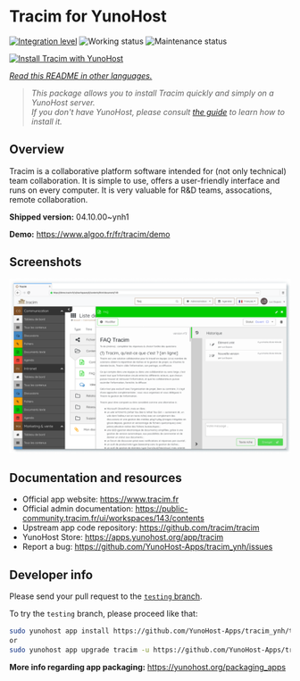 <!--
N.B.: This README was automatically generated by <https://github.com/YunoHost/apps/tree/master/tools/readme_generator>
It shall NOT be edited by hand.
-->

# Tracim for YunoHost

[![Integration level](https://dash.yunohost.org/integration/tracim.svg)](https://ci-apps.yunohost.org/ci/apps/tracim/) ![Working status](https://ci-apps.yunohost.org/ci/badges/tracim.status.svg) ![Maintenance status](https://ci-apps.yunohost.org/ci/badges/tracim.maintain.svg)

[![Install Tracim with YunoHost](https://install-app.yunohost.org/install-with-yunohost.svg)](https://install-app.yunohost.org/?app=tracim)

*[Read this README in other languages.](./ALL_README.md)*

> *This package allows you to install Tracim quickly and simply on a YunoHost server.*  
> *If you don't have YunoHost, please consult [the guide](https://yunohost.org/install) to learn how to install it.*

## Overview

Tracim is a collaborative platform software intended for (not only technical) team collaboration. It is simple to use, offers a user-friendly interface and runs on every computer. It is very valuable for R&D teams, assocations, remote collaboration.


**Shipped version:** 04.10.00~ynh1

**Demo:** <https://www.algoo.fr/fr/tracim/demo>

## Screenshots

![Screenshot of Tracim](./doc/screenshots/feature_app_document.png)

## Documentation and resources

- Official app website: <https://www.tracim.fr>
- Official admin documentation: <https://public-community.tracim.fr/ui/workspaces/143/contents>
- Upstream app code repository: <https://github.com/tracim/tracim>
- YunoHost Store: <https://apps.yunohost.org/app/tracim>
- Report a bug: <https://github.com/YunoHost-Apps/tracim_ynh/issues>

## Developer info

Please send your pull request to the [`testing` branch](https://github.com/YunoHost-Apps/tracim_ynh/tree/testing).

To try the `testing` branch, please proceed like that:

```bash
sudo yunohost app install https://github.com/YunoHost-Apps/tracim_ynh/tree/testing --debug
or
sudo yunohost app upgrade tracim -u https://github.com/YunoHost-Apps/tracim_ynh/tree/testing --debug
```

**More info regarding app packaging:** <https://yunohost.org/packaging_apps>
